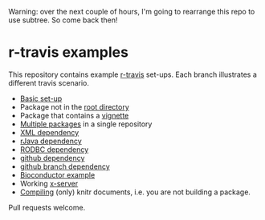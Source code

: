 Warning: over the next couple of hours, I'm going to rearrange this repo to use subtree. So come back then!


r-travis examples
=================

This repository contains example [r-travis](https://github.com/craigcitro/r-travis) set-ups. Each branch 
illustrates a different travis scenario.

 * [Basic set-up](https://github.com/csgillespie/travis-examples/tree/travis-basic)
 * Package not in the [root directory](https://github.com/csgillespie/travis-examples/tree/travis-basic-directory)
 * Package that contains a [vignette](https://github.com/csgillespie/travis-examples/tree/travis-vignette)
 * [Multiple packages](https://github.com/csgillespie/travis-examples/tree/multiple-packages) in a single repository
 * [XML dependency](https://github.com/csgillespie/travis-examples/tree/travis-xml)
 * [rJava dependency](https://github.com/csgillespie/travis-examples/tree/travis-rjava)
 * [RODBC dependency](https://github.com/csgillespie/travis-examples/tree/travis-RODBC)
 * [github dependency](https://github.com/csgillespie/travis-examples/tree/travis-github)
 * [github branch dependency](https://github.com/csgillespie/travis-examples/tree/travis-github-branch)
 * [Bioconductor example](https://github.com/csgillespie/travis-examples/tree/travis-bioconductor)
 * Working [x-server](https://github.com/csgillespie/travis-examples/tree/travis-x-server)
 * [Compiling](https://github.com/csgillespie/travis-examples/tree/travis-knitr) (only) knitr documents, i.e. you are not building a package.

 
Pull requests welcome.
